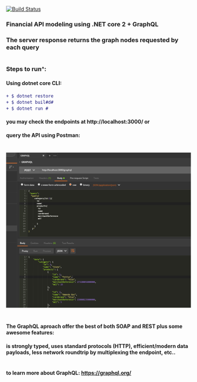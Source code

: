 [ ![Build Status](https://travis-ci.org/PierreZ/goStatic.svg?branch=master)](https://travis-ci.org) 
### Financial API modeling using .NET core 2 + GraphQL 
### The server response returns the graph nodes requested by each query
#
### Steps to run^:
#### Using dotnet core CLI:
```diff
+ $ dotnet restore
+ $ dotnet buil#d#
+ $ dotnet run #
```
#### you may check the endpoints at http://localhost:3000/  or 
#### query the API using Postman:
#
![Screenshot](graph.PNG)
#
#### The GraphQL aproach offer the best of both SOAP and REST plus some awesome features:
#### is strongly typed, uses standard protocols (HTTP), efficient/modern data payloads, less network roundtrip by multiplexing the endpoint, etc..
#
#### to learn more about GraphQL: https://graphql.org/



